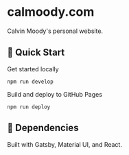 # calmoody.com

Calvin Moody's personal website.

## 🚀 Quick Start

Get started locally

`npm run develop`

Build and deploy to GitHub Pages

`npm run deploy`

## 🔧 Dependencies

Built with Gatsby, Material UI, and React.
